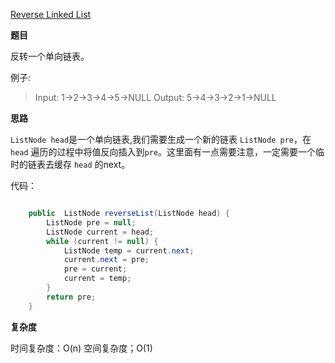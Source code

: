 [Reverse Linked List](https://leetcode.com/problems/reverse-linked-list/)

**题目**

反转一个单向链表。

例子:

> Input: 1->2->3->4->5->NULL
> Output: 5->4->3->2->1->NULL



**思路**

```ListNode head```是一个单向链表,我们需要生成一个新的链表 ```ListNode pre```，在 ``` head ``` 遍历的过程中将值反向插入到```pre```。这里面有一点需要注意，一定需要一个临时的链表去缓存 ```head``` 的next。

代码：
```java

    public  ListNode reverseList(ListNode head) {
        ListNode pre = null;
        ListNode current = head;
        while (current != null) {
            ListNode temp = current.next;
            current.next = pre;
            pre = current;
            current = temp;
        }
        return pre;
    }

```

**复杂度**

时间复杂度：O(n)
空间复杂度；O(1)


